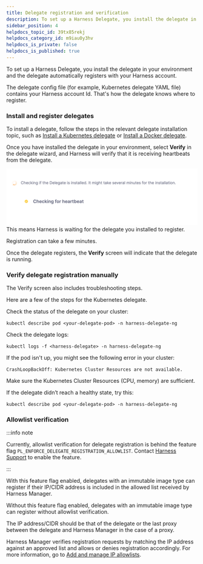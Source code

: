 ```yaml
---
title: Delegate registration and verification
description: To set up a Harness Delegate, you install the delegate in your environment and the delegate automatically registers with your Harness account. The Delegate config file (for example, Kubernetes Delega…
sidebar_position: 4
helpdocs_topic_id: 39tx85rekj
helpdocs_category_id: m9iau0y3hv
helpdocs_is_private: false
helpdocs_is_published: true
---
```


To set up a Harness Delegate, you install the delegate in your environment and the delegate automatically registers with your Harness account.

The delegate config file (for example, Kubernetes delegate YAML file) contains your Harness account Id. That's how the delegate knows where to register.

### Install and register delegates

To install a delegate, follow the steps in the relevant delegate installation topic, such as [Install a Kubernetes delegate](/docs/platform/delegates/install-delegates/install-a-kubernetes-delegate.md) or [Install a Docker delegate](/docs/platform/delegates/install-delegates/overview.md).

Once you have installed the delegate in your environment, select **Verify** in the delegate wizard, and Harness will verify that it is receiving heartbeats from the delegate.

![](static/delegate-registration-01.png)
This means Harness is waiting for the delegate you installed to register.

Registration can take a few minutes.

Once the delegate registers, the **Verify** screen will indicate that the delegate is running.

### Verify delegate registration manually

The Verify screen also includes troubleshooting steps.

Here are a few of the steps for the Kubernetes delegate.

Check the status of the delegate on your cluster:

```
kubectl describe pod <your-delegate-pod> -n harness-delegate-ng
```
Check the delegate logs:

```
kubectl logs -f <harness-delegate> -n harness-delegate-ng
```
If the pod isn't up, you might see the following error in your cluster:

```
CrashLoopBackOff: Kubernetes Cluster Resources are not available.
```
Make sure the Kubernetes Cluster Resources (CPU, memory) are sufficient.

If the delegate didn’t reach a healthy state, try this:

```
kubectl describe pod <your-delegate-pod> -n harness-delegate-ng
```

### Allowlist verification

:::info note

Currently, allowlist verification for delegate registration is behind the feature flag `PL_ENFORCE_DELEGATE_REGISTRATION_ALLOWLIST`. Contact [Harness Support](mailto:support@harness.io) to enable the feature.

:::

With this feature flag enabled, delegates with an immutable image type can register if their IP/CIDR address is included in the allowed list received by Harness Manager.

Without this feature flag enabled, delegates with an immutable image type can register without allowlist verification.

The IP address/CIDR should be that of the delegate or the last proxy between the delegate and Harness Manager in the case of a proxy.

Harness Manager verifies registration requests by matching the IP address against an approved list and allows or denies registration accordingly. For more information, go to [Add and manage IP allowlists](/docs/platform/security/add-manage-ip-allowlist/).

